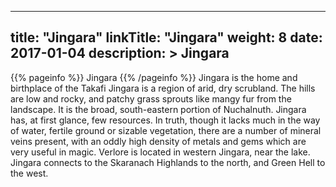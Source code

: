 
---
title: "Jingara"
linkTitle: "Jingara"
weight: 8
date: 2017-01-04
description: >
 Jingara
---

{{% pageinfo %}}
Jingara
{{% /pageinfo %}}
Jingara is the home and birthplace of the Takafi  Jingara is a region of arid, dry scrubland. The hills are low and rocky, and patchy grass sprouts like mangy fur from the landscape. It is the broad, south-eastern portion of Nuchalnuth.  Jingara has, at first glance, few resources. In truth, though it lacks much in the way of water, fertile ground or sizable vegetation, there are a number of mineral veins present, with an oddly high density of metals and gems which are very useful in magic.  Verlore is located in western Jingara, near the lake. Jingara connects to the Skaranach Highlands to the north, and Green Hell to the west.
